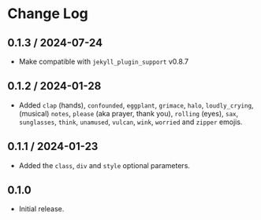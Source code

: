 # Change Log

## 0.1.3 / 2024-07-24

* Make compatible with `jekyll_plugin_support` v0.8.7


## 0.1.2 / 2024-01-28

* Added `clap` (hands), `confounded`, `eggplant`, `grimace`, `halo`, `loudly_crying`,
  (musical) `notes`, `please` (aka prayer, thank you), `rolling` (eyes), `sax`,
  `sunglasses`, `think`, `unamused`, `vulcan`, `wink`, `worried` and `zipper` emojis.


## 0.1.1 / 2024-01-23

* Added the `class`, `div` and `style` optional parameters.


## 0.1.0

* Initial release.
